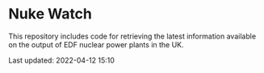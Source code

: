 # Nuke Watch

This repository includes code for retrieving the latest information available on the output of EDF nuclear power plants in the UK.

Last updated: 2022-04-12 15:10